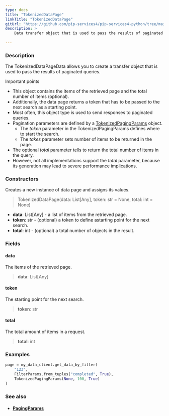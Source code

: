 ```yaml
---
type: docs
title: "TokenizedDataPage"
linkTitle: "TokenizedDataPage"
gitUrl: "https://github.com/pip-services4/pip-services4-python/tree/main/pip-services4-data-python"
description: > 
    Data transfer object that is used to pass the results of paginated queries.
           
---
```


### Description

The TokenizedDataPageData allows you to create a transfer object that is used to pass the results of paginated queries. 

Important points

- This object contains the items of the retrieved page and the total number of items (optional).
- Additionally, the data page returns a token that has to be passed to the next search as a starting point.
- Most often, this object type is used to send responses to paginated queries.
- Pagination parameters are defined by a [TokenizedPagingParams](../tokenized_paging_params) object.
     - The *token* parameter in the TokenizedPagingParams defines where to start the search.
     - The *takes* parameter sets number of items to be returned in the page.
- The optional *total* parameter tells to return the total number of items in the query.
- However, not all implementations support the *total* parameter, because its generation may lead to severe performance implications.


### Constructors
Creates a new instance of data page and assigns its values.

> TokenizedDataPage(data: List[Any], token: str = None, total: int = None)

- **data**: List[Any] - a list of items from the retrieved page.
- **token**: str - (optional) a token to define astarting point for the next search.
- **total**: int - (optional) a total number of objects in the result.


### Fields

<span class="hide-title-link">

#### data
The items of the retrieved page.
> **data**: List[Any]

#### token
The starting point for the next search.
> **token**: str

#### total
The total amount of items in a request.
> **total**: int

</span>

### Examples
```python
page = my_data_client.get_data_by_filter(
    "123",
    FilterParams.from_tuples("completed", True),
    TokenizedPagingParams(None, 100, True)
)
```

### See also
- #### [PagingParams](../paging_params)
